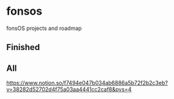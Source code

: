 # fonsos
fonsOS projects and roadmap

## Finished

## All

https://www.notion.so/f7494e047b034ab6886a5b72f2b2c3eb?v=38282d52702d4f75a03aa4441cc2caf8&pvs=4
